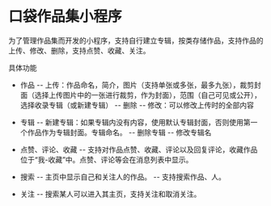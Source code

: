 # 口袋作品集小程序

为了管理作品集而开发的小程序，支持自行建立专辑，按类存储作品，支持作品的上传、修改、删除，支持点赞、收藏、关注。

具体功能
- 作品
-- 上传：作品命名，简介，图片（支持单张或多张，最多九张），裁剪封面（选择上传图片中的一张进行裁剪，作为封面），范围（自己可见或公开），选择收录专辑（或新建专辑）
-- 删除
-- 修改：可以修改上传时的全部内容

- 专辑
-- 新建专辑：如果专辑内没有内容，使用默认专辑封面，否则使用第一个作品作为专辑封面。专辑命名。
-- 删除专辑
-- 修改专辑名

- 点赞、评论、收藏
-- 支持对作品点赞、收藏、评论以及回复评论，收藏作品位于“我-收藏”中。点赞、评论等会在消息列表中显示。

- 搜索
-- 主页中显示自己和关注人的作品。
-- 支持搜索作品、人。

- 关注
-- 搜索某人可以进入其主页，支持关注和取消关注。



